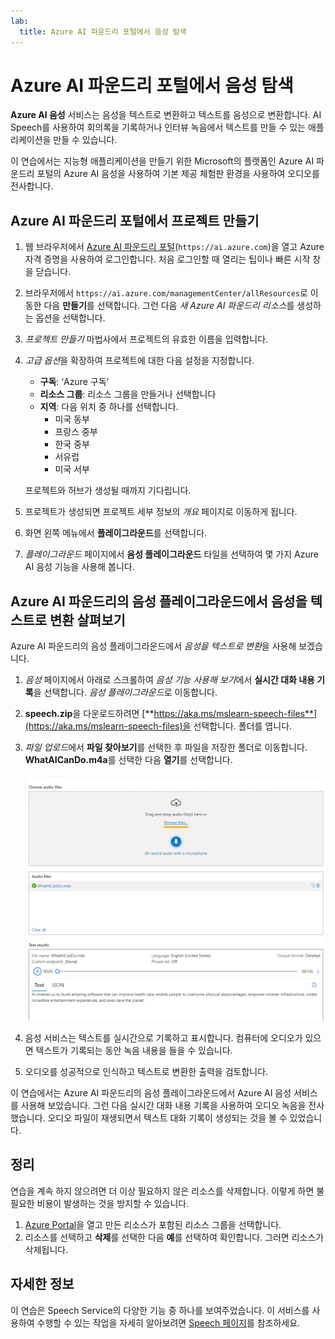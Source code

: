 ```yaml
---
lab:
  title: Azure AI 파운드리 포털에서 음성 탐색
---
```


# Azure AI 파운드리 포털에서 음성 탐색

**Azure AI 음성** 서비스는 음성을 텍스트로 변환하고 텍스트를 음성으로 변환합니다. AI Speech를 사용하여 회의록을 기록하거나 인터뷰 녹음에서 텍스트를 만들 수 있는 애플리케이션을 만들 수 있습니다.

이 연습에서는 지능형 애플리케이션을 만들기 위한 Microsoft의 플랫폼인 Azure AI 파운드리 포털의 Azure AI 음성을 사용하여 기본 제공 체험판 환경을 사용하여 오디오를 전사합니다. 

## Azure AI 파운드리 포털에서 프로젝트 만들기

1. 웹 브라우저에서 [Azure AI 파운드리 포털](https://ai.azure.com)(`https://ai.azure.com`)을 열고 Azure 자격 증명을 사용하여 로그인합니다. 처음 로그인할 때 열리는 팁이나 빠른 시작 창을 닫습니다. 

1. 브라우저에서 `https://ai.azure.com/managementCenter/allResources`로 이동한 다음 **만들기**를 선택합니다. 그런 다음 *새 Azure AI 파운드리 리소스*를 생성하는 옵션을 선택합니다.

1. *프로젝트 만들기* 마법사에서 프로젝트의 유효한 이름을 입력합니다.

1. *고급 옵션*을 확장하여 프로젝트에 대한 다음 설정을 지정합니다.
    - **구독**: ‘Azure 구독’
    - **리소스 그룹**: 리소스 그룹을 만들거나 선택합니다
    - **지역**: 다음 위치 중 하나를 선택합니다.
        * 미국 동부
        * 프랑스 중부
        * 한국 중부
        * 서유럽
        * 미국 서부

    프로젝트와 허브가 생성될 때까지 기다립니다.

1. 프로젝트가 생성되면 프로젝트 세부 정보의 *개요* 페이지로 이동하게 됩니다.
 
1. 화면 왼쪽 메뉴에서 **플레이그라운드**를 선택합니다.

1. *플레이그라운드* 페이지에서 **음성 플레이그라운드** 타일을 선택하여 몇 가지 Azure AI 음성 기능을 사용해 봅니다.

## Azure AI 파운드리의 음성 플레이그라운드에서 음성을 텍스트로 변환 살펴보기

Azure AI 파운드리의 음성 플레이그라운드에서 *음성을 텍스트로 변환*을 사용해 보겠습니다. 

1. *음성* 페이지에서 아래로 스크롤하여 *음성 기능 사용해 보기*에서 **실시간 대화 내용 기록**을 선택합니다. *음성 플레이그라운드*로 이동합니다. 

1. **speech.zip**을 다운로드하려면 [**https://aka.ms/mslearn-speech-files**](https://aka.ms/mslearn-speech-files)을 선택합니다.  폴더를 엽니다. 

1. *파일 업로드*에서 **파일 찾아보기**를 선택한 후 파일을 저장한 폴더로 이동합니다. **WhatAICanDo.m4a**를 선택한 다음 **열기**를 선택합니다.

    ![파일 찾아보기](media/recognize-synthesize-speech/browse-files-speech.png)

1. 음성 서비스는 텍스트를 실시간으로 기록하고 표시합니다. 컴퓨터에 오디오가 있으면 텍스트가 기록되는 동안 녹음 내용을 들을 수 있습니다.

1. 오디오를 성공적으로 인식하고 텍스트로 변환한 출력을 검토합니다.

이 연습에서는 Azure AI 파운드리의 음성 플레이그라운드에서 Azure AI 음성 서비스를 사용해 보았습니다. 그런 다음 실시간 대화 내용 기록을 사용하여 오디오 녹음을 전사했습니다. 오디오 파일이 재생되면서 텍스트 대화 기록이 생성되는 것을 볼 수 있었습니다.

## 정리

연습을 계속 하지 않으려면 더 이상 필요하지 않은 리소스를 삭제합니다. 이렇게 하면 불필요한 비용이 발생하는 것을 방지할 수 있습니다.

1. [Azure Portal]( https://portal.azure.com)을 열고 만든 리소스가 포함된 리소스 그룹을 선택합니다.
1. 리소스를 선택하고 **삭제**를 선택한 다음 **예**를 선택하여 확인합니다. 그러면 리소스가 삭제됩니다.

## 자세한 정보

이 연습은 Speech Service의 다양한 기능 중 하나를 보여주었습니다. 이 서비스를 사용하여 수행할 수 있는 작업을 자세히 알아보려면 [Speech 페이지](https://azure.microsoft.com/services/cognitive-services/speech-services)를 참조하세요.
